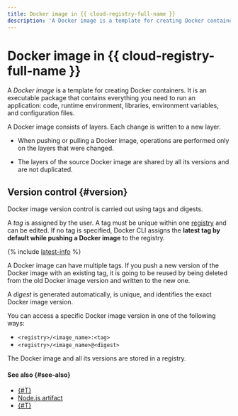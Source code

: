 ```yaml
---
title: Docker image in {{ cloud-registry-full-name }}
description: 'A Docker image is a template for creating Docker containers. It is an executable package that contains everything you need to run an application: code, runtime environment, libraries, environment variables, and configuration files. A Docker image consists of layers. Each change is written to a new layer. When pushing or pulling a Docker image, operations are performed only on the layers that were changed.'
---
```


# Docker image in {{ cloud-registry-full-name }}

A _Docker image_ is a template for creating Docker containers. It is an executable package that contains everything you need to run an application: code, runtime environment, libraries, environment variables, and configuration files.

A Docker image consists of layers. Each change is written to a new layer.

* When pushing or pulling a Docker image, operations are performed only on the layers that were changed.
 
* The layers of the source Docker image are shared by all its versions and are not duplicated.

## Version control {#version}

Docker image version control is carried out using tags and digests.

A _tag_ is assigned by the user. A tag must be unique within one [registry](registry.md) and can be edited. If no tag is specified, Docker CLI assigns the **latest tag by default while pushing a Docker image** to the registry.

{% include [latest-info](../../_includes/container-registry/info-about-latest.md) %}

A Docker image can have multiple tags. If you push a new version of the Docker image with an existing tag, it is going to be reused by being deleted from the old Docker image version and written to the new one.

A _digest_ is generated automatically, is unique, and identifies the exact Docker image version.

You can access a specific Docker image version in one of the following ways:
* `<registry>/<image_name>:<tag>`
* `<registry>/<image_name>@<digest>`

The Docker image and all its versions are stored in a registry.

#### See also {#see-also}

* [{#T}](./art-java.md)
* [Node.js artifact](./art-nodejs.md)
* [{#T}](./art-nuget.md)